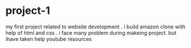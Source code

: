 # project-1
 my first project related to website development . i build amazon clone with help of html and css . i face many problem during makeing project. but ihave taken help youtube resources
